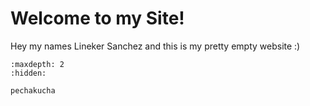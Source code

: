 # Welcome to my Site!

Hey my names Lineker Sanchez and this is my pretty empty website :)





<!-- use this to make a menu when you add more pages -->
```{toctree}
:maxdepth: 2
:hidden:

pechakucha
```
